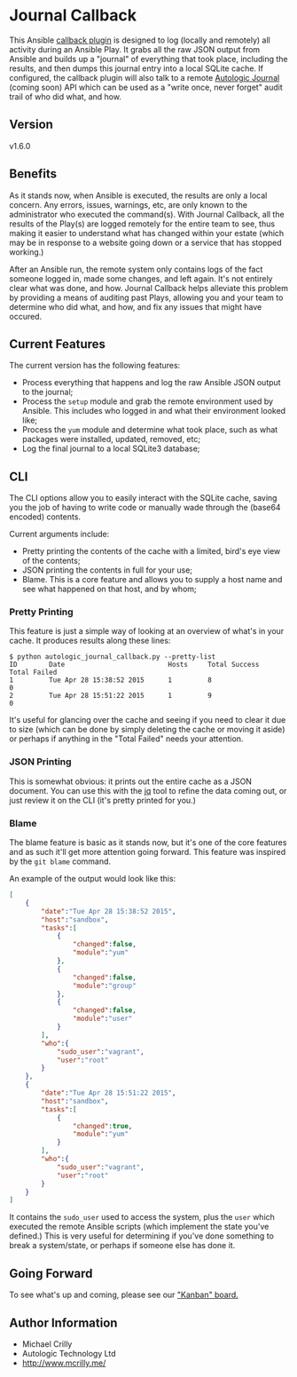 # Journal Callback

This Ansible [callback plugin](http://docs.ansible.com/developing_plugins.html#callbacks) is designed to log (locally and remotely) all activity during an Ansible Play. It grabs all the raw JSON output from Ansible and builds up a "journal" of everything that took place, including the results, and then dumps this journal entry into a local SQLite cache. If configured, the callback plugin will also talk to a remote [Autologic Journal](#) (coming soon) API which can be used as a "write once, never forget" audit trail of who did what, and how.

## Version

v1.6.0

## Benefits

As it stands now, when Ansible is executed, the results are only a local concern. Any errors, issues, warnings, etc, are only known to the administrator who executed the command(s). With Journal Callback, all the results of the Play(s) are logged remotely for the entire team to see, thus making it easier to understand what has changed within your estate (which may be in response to a website going down or a service that has stopped working.)

After an Ansible run, the remote system only contains logs of the fact someone logged in, made some changes, and left again. It's not entirely clear what was done, and how. Journal Callback helps alleviate this problem by providing a means of auditing past Plays, allowing you and your team to determine who did what, and how, and fix any issues that might have occured.

## Current Features

The current version has the following features:

- Process everything that happens and log the raw Ansible JSON output to the journal;
- Process the ```setup``` module and grab the remote environment used by Ansible. This includes who logged in and what their environment looked like;
- Process the ```yum``` module and determine what took place, such as what packages were installed, updated, removed, etc;
- Log the final journal to a local SQLite3 database;

## CLI

The CLI options allow you to easily interact with the SQLite cache, saving you the job of having to write code or manually wade through the (base64 encoded) contents.

Current arguments include:

- Pretty printing the contents of the cache with a limited, bird's eye view of the contents;
- JSON printing the contents in full for your use;
- Blame. This is a core feature and allows you to supply a host name and see what happened on that host, and by whom;

### Pretty Printing

This feature is just a simple way of looking at an overview of what's in your cache. It produces results along these lines:

```
$ python autologic_journal_callback.py --pretty-list
ID        Date                          Hosts     Total Success       Total Failed        
1         Tue Apr 28 15:38:52 2015      1         8                   0                   
2         Tue Apr 28 15:51:22 2015      1         9                   0            
```

It's useful for glancing over the cache and seeing if you need to clear it due to size (which can be done by simply deleting the cache or moving it aside) or perhaps if anything in the "Total Failed" needs your attention.

### JSON Printing

This is somewhat obvious: it prints out the entire cache as a JSON document. You can use this with the [jq](https://github.com/stedolan/jq) tool to refine the data coming out, or just review it on the CLI (it's pretty printed for you.)

### Blame

The blame feature is basic as it stands now, but it's one of the core features and as such it'll get more attention going forward. This feature was inspired by the ```git blame``` command.

An example of the output would look like this:

```json
[
    {
        "date":"Tue Apr 28 15:38:52 2015",
        "host":"sandbox",
        "tasks":[
            {
                "changed":false,
                "module":"yum"
            },
            {
                "changed":false,
                "module":"group"
            },
            {
                "changed":false,
                "module":"user"
            }
        ],
        "who":{
            "sudo_user":"vagrant",
            "user":"root"
        }
    },
    {
        "date":"Tue Apr 28 15:51:22 2015",
        "host":"sandbox",
        "tasks":[
            {
                "changed":true,
                "module":"yum"
            }
        ],
        "who":{
            "sudo_user":"vagrant",
            "user":"root"
        }
    }
]
```

It contains the ```sudo_user``` used to access the system, plus the ```user``` which executed the remote Ansible scripts (which implement the state you've defined.) This is very useful for determining if you've done something to break a system/state, or perhaps if someone else has done it.

## Going Forward

To see what's up and coming, please see our ["Kanban" board.](https://trello.com/b/FCdKoIU3)

## Author Information

- Michael Crilly
- Autologic Technology Ltd
- http://www.mcrilly.me/
